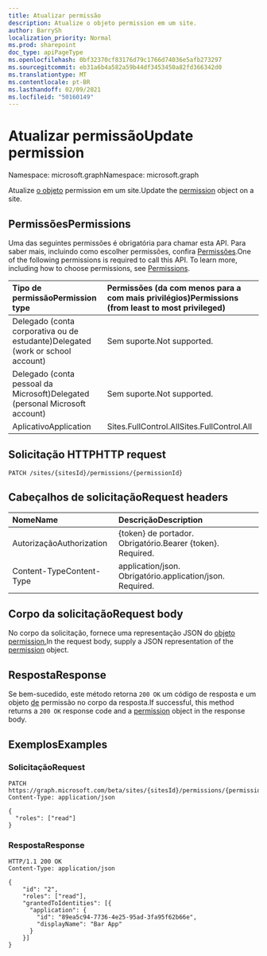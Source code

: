 ```yaml
---
title: Atualizar permissão
description: Atualize o objeto permission em um site.
author: BarrySh
localization_priority: Normal
ms.prod: sharepoint
doc_type: apiPageType
ms.openlocfilehash: 0bf32370cf83176d79c1766d74036e5afb273297
ms.sourcegitcommit: eb31a6b4a582a59b44df3453450a82fd366342d0
ms.translationtype: MT
ms.contentlocale: pt-BR
ms.lasthandoff: 02/09/2021
ms.locfileid: "50160149"
---
```

# <a name="update-permission"></a><span data-ttu-id="f7992-103">Atualizar permissão</span><span class="sxs-lookup"><span data-stu-id="f7992-103">Update permission</span></span>
<span data-ttu-id="f7992-104">Namespace: microsoft.graph</span><span class="sxs-lookup"><span data-stu-id="f7992-104">Namespace: microsoft.graph</span></span>

<span data-ttu-id="f7992-105">Atualize [o objeto](../resources/permission.md) permission em um site.</span><span class="sxs-lookup"><span data-stu-id="f7992-105">Update the [permission](../resources/permission.md) object on a site.</span></span>

## <a name="permissions"></a><span data-ttu-id="f7992-106">Permissões</span><span class="sxs-lookup"><span data-stu-id="f7992-106">Permissions</span></span>
<span data-ttu-id="f7992-p101">Uma das seguintes permissões é obrigatória para chamar esta API. Para saber mais, incluindo como escolher permissões, confira [Permissões](/graph/permissions-reference).</span><span class="sxs-lookup"><span data-stu-id="f7992-p101">One of the following permissions is required to call this API. To learn more, including how to choose permissions, see [Permissions](/graph/permissions-reference).</span></span>

|<span data-ttu-id="f7992-109">Tipo de permissão</span><span class="sxs-lookup"><span data-stu-id="f7992-109">Permission type</span></span>                        | <span data-ttu-id="f7992-110">Permissões (da com menos para a com mais privilégios)</span><span class="sxs-lookup"><span data-stu-id="f7992-110">Permissions (from least to most privileged)</span></span>
|:--------------------------------------|:-------------------------------------
|<span data-ttu-id="f7992-111">Delegado (conta corporativa ou de estudante)</span><span class="sxs-lookup"><span data-stu-id="f7992-111">Delegated (work or school account)</span></span>     | <span data-ttu-id="f7992-112">Sem suporte.</span><span class="sxs-lookup"><span data-stu-id="f7992-112">Not supported.</span></span>
|<span data-ttu-id="f7992-113">Delegado (conta pessoal da Microsoft)</span><span class="sxs-lookup"><span data-stu-id="f7992-113">Delegated (personal Microsoft account)</span></span> | <span data-ttu-id="f7992-114">Sem suporte.</span><span class="sxs-lookup"><span data-stu-id="f7992-114">Not supported.</span></span>
|<span data-ttu-id="f7992-115">Aplicativo</span><span class="sxs-lookup"><span data-stu-id="f7992-115">Application</span></span>                            | <span data-ttu-id="f7992-116">Sites.FullControl.All</span><span class="sxs-lookup"><span data-stu-id="f7992-116">Sites.FullControl.All</span></span>

## <a name="http-request"></a><span data-ttu-id="f7992-117">Solicitação HTTP</span><span class="sxs-lookup"><span data-stu-id="f7992-117">HTTP request</span></span>

<!-- {
  "blockType": "ignored"
}
-->
``` http
PATCH /sites/{sitesId}/permissions/{permissionId}
```

## <a name="request-headers"></a><span data-ttu-id="f7992-118">Cabeçalhos de solicitação</span><span class="sxs-lookup"><span data-stu-id="f7992-118">Request headers</span></span>
|<span data-ttu-id="f7992-119">Nome</span><span class="sxs-lookup"><span data-stu-id="f7992-119">Name</span></span>|<span data-ttu-id="f7992-120">Descrição</span><span class="sxs-lookup"><span data-stu-id="f7992-120">Description</span></span>|
|:---|:---|
|<span data-ttu-id="f7992-121">Autorização</span><span class="sxs-lookup"><span data-stu-id="f7992-121">Authorization</span></span>|<span data-ttu-id="f7992-p102">{token} de portador. Obrigatório.</span><span class="sxs-lookup"><span data-stu-id="f7992-p102">Bearer {token}. Required.</span></span>|
|<span data-ttu-id="f7992-124">Content-Type</span><span class="sxs-lookup"><span data-stu-id="f7992-124">Content-Type</span></span>|<span data-ttu-id="f7992-p103">application/json. Obrigatório.</span><span class="sxs-lookup"><span data-stu-id="f7992-p103">application/json. Required.</span></span>|

## <a name="request-body"></a><span data-ttu-id="f7992-127">Corpo da solicitação</span><span class="sxs-lookup"><span data-stu-id="f7992-127">Request body</span></span>
<span data-ttu-id="f7992-128">No corpo da solicitação, fornece uma representação JSON do [objeto permission.](../resources/permission.md)</span><span class="sxs-lookup"><span data-stu-id="f7992-128">In the request body, supply a JSON representation of the [permission](../resources/permission.md) object.</span></span>

## <a name="response"></a><span data-ttu-id="f7992-129">Resposta</span><span class="sxs-lookup"><span data-stu-id="f7992-129">Response</span></span>

<span data-ttu-id="f7992-130">Se bem-sucedido, este método retorna `200 OK` um código de resposta e um objeto [de](../resources/permission.md) permissão no corpo da resposta.</span><span class="sxs-lookup"><span data-stu-id="f7992-130">If successful, this method returns a `200 OK` response code and a [permission](../resources/permission.md) object in the response body.</span></span>

## <a name="examples"></a><span data-ttu-id="f7992-131">Exemplos</span><span class="sxs-lookup"><span data-stu-id="f7992-131">Examples</span></span>

### <a name="request"></a><span data-ttu-id="f7992-132">Solicitação</span><span class="sxs-lookup"><span data-stu-id="f7992-132">Request</span></span>
<!-- {
  "blockType": "request",
  "name": "update_permission_from_"
}
-->
``` http
PATCH https://graph.microsoft.com/beta/sites/{sitesId}/permissions/{permissionId}
Content-Type: application/json

{
  "roles": ["read"]
}
```


### <a name="response"></a><span data-ttu-id="f7992-133">Resposta</span><span class="sxs-lookup"><span data-stu-id="f7992-133">Response</span></span>

<!-- {
  "blockType": "response",
  "truncated": true,
  "@odata.type": "microsoft.graph.permission"
}
-->
``` http
HTTP/1.1 200 OK
Content-Type: application/json

{
    "id": "2",
    "roles": ["read"],
    "grantedToIdentities": [{
      "application": {
        "id": "89ea5c94-7736-4e25-95ad-3fa95f62b66e",
        "displayName": "Bar App"
      }
    }]
}
```

<!-- {
  "type": "#page.annotation",
  "section": "documentation",
  "tocPath": "Sites/Permissions/Update site permission"
} -->
